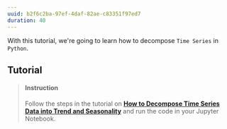 ```yaml
---
uuid: b2f6c2ba-97ef-4daf-82ae-c83351f97ed7
duration: 40
---
```


With this tutorial, we're going to learn how to decompose `Time Series` in `Python`.


## Tutorial

> #### Instruction
> Follow the steps in the tutorial on [**How to Decompose Time Series Data into Trend and Seasonality**](https://machinelearningmastery.com/decompose-time-series-data-trend-seasonality/) and run the code in your Jupyter Notebook.
